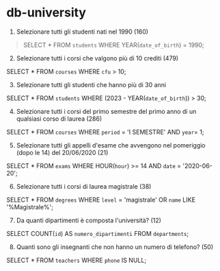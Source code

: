 # db-university  

1. Selezionare tutti gli studenti nati nel 1990 (160)

> SELECT *
> FROM `students` 
> WHERE YEAR(`date_of_birth`) = 1990;

2. Selezionare tutti i corsi che valgono più di 10 crediti (479)

SELECT *
FROM `courses` 
WHERE `cfu` > 10;


3. Selezionare tutti gli studenti che hanno più di 30 anni

SELECT *
FROM `students`
WHERE (2023 - YEAR(`date_of_birth`)) > 30;


4. Selezionare tutti i corsi del primo semestre del primo anno di un qualsiasi corso di
laurea (286)

SELECT *
FROM `courses`
WHERE `period` = 'I SEMESTRE'
AND `year`= 1;


5. Selezionare tutti gli appelli d'esame che avvengono nel pomeriggio (dopo le 14) del
20/06/2020 (21)

SELECT *
FROM `exams`
WHERE HOUR(`hour`) >= 14
AND `date` = '2020-06-20';


6. Selezionare tutti i corsi di laurea magistrale (38)

SELECT *
FROM `degrees`
WHERE `level` = 'magistrale'
OR `name` LIKE '%Magistrale%';


7. Da quanti dipartimenti è composta l'università? (12)

SELECT COUNT(`id`) AS `numero_dipartimenti`
FROM `departments`;


8. Quanti sono gli insegnanti che non hanno un numero di telefono? (50)

SELECT *
FROM `teachers`
WHERE `phone` IS NULL;
